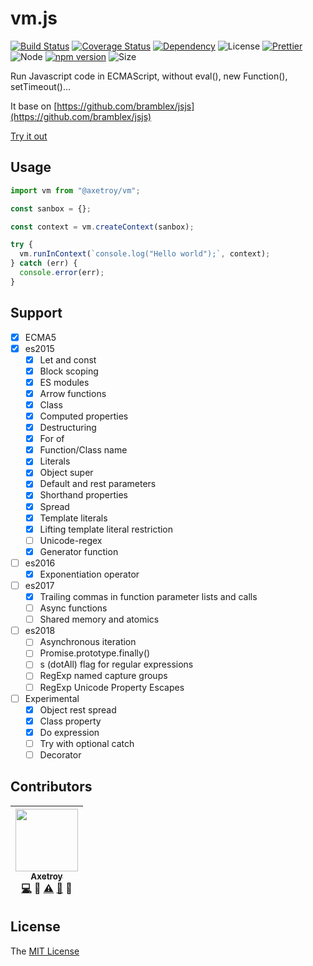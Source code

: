 # vm.js

[![Build Status](https://travis-ci.org/axetroy/vm.js.svg?branch=master)](https://travis-ci.org/axetroy/vm.js)
[![Coverage Status](https://coveralls.io/repos/github/axetroy/vm.js/badge.svg?branch=master)](https://coveralls.io/github/axetroy/vm.js?branch=master)
[![Dependency](https://david-dm.org/axetroy/vm.svg)](https://david-dm.org/axetroy/vm)
![License](https://img.shields.io/badge/license-MIT-green.svg)
[![Prettier](https://img.shields.io/badge/Code%20Style-Prettier-green.svg)](https://github.com/prettier/prettier)
![Node](https://img.shields.io/badge/node-%3E=7.6-blue.svg?style=flat-square)
[![npm version](https://badge.fury.io/js/%40axetroy%2Fvm.svg)](https://badge.fury.io/js/%40axetroy%2Fvm)
![Size](https://github-size-badge.herokuapp.com/axetroy/vm.js.svg)

Run Javascript code in ECMAScript, without eval(), new Function(), setTimeout()...

It base on [https://github.com/bramblex/jsjs](https://github.com/bramblex/jsjs)

[Try it out](https://axetroy.github.io/vm.js)

## Usage

```javascript
import vm from "@axetroy/vm";

const sanbox = {};

const context = vm.createContext(sanbox);

try {
  vm.runInContext(`console.log("Hello world");`, context);
} catch (err) {
  console.error(err);
}
```

## Support

* [x] ECMA5
* [x] es2015
  * [x] Let and const
  * [x] Block scoping
  * [x] ES modules
  * [x] Arrow functions
  * [x] Class
  * [x] Computed properties
  * [x] Destructuring
  * [x] For of
  * [x] Function/Class name
  * [x] Literals
  * [x] Object super
  * [x] Default and rest parameters
  * [x] Shorthand properties
  * [x] Spread
  * [x] Template literals
  * [x] Lifting template literal restriction
  * [ ] Unicode-regex
  * [x] Generator function
* [ ] es2016
  * [x] Exponentiation operator
* [ ] es2017
  * [x] Trailing commas in function parameter lists and calls
  * [ ] Async functions
  * [ ] Shared memory and atomics
* [ ] es2018
  * [ ] Asynchronous iteration
  * [ ] Promise.prototype.finally()
  * [ ] s (dotAll) flag for regular expressions
  * [ ] RegExp named capture groups
  * [ ] RegExp Unicode Property Escapes
* [ ] Experimental
  * [x] Object rest spread
  * [x] Class property
  * [x] Do expression
  * [ ] Try with optional catch
  * [ ] Decorator

## Contributors

<!-- ALL-CONTRIBUTORS-LIST:START - Do not remove or modify this section -->

| [<img src="https://avatars1.githubusercontent.com/u/9758711?v=3" width="100px;"/><br /><sub>Axetroy</sub>](http://axetroy.github.io)<br />[💻](https://github.com/axetroy/vm.js/commits?author=axetroy) 🔌 [⚠️](https://github.com/axetroy/vm.js/commits?author=axetroy) [🐛](https://github.com/axetroy/vm.js/issues?q=author%3Aaxetroy) 🎨 |
| :------------------------------------------------------------------------------------------------------------------------------------------------------------------------------------------------------------------------------------------------------------------------------------------------------------------------------------------: |


<!-- ALL-CONTRIBUTORS-LIST:END -->

## License

The [MIT License](https://github.com/axetroy/vm.js/blob/master/LICENSE)
